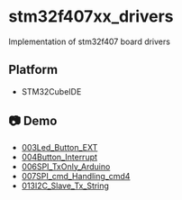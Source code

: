 # stm32f407xx_drivers

Implementation of stm32f407 board drivers

## Platform

- STM32CubeIDE

## 📷 Demo

- [003Led_Button_EXT](https://drive.google.com/file/d/11DLUJbQEtnHMTRcJgLKTahB5wR_5hLNX/view?usp=sharing)
- [004Button_Interrupt](https://drive.google.com/file/d/1MAqFuGXobyTxHzSd-BfKGibwUMVknUr2/view?usp=sharing)
- [006SPI_TxOnly_Arduino](https://drive.google.com/file/d/1nDsWmUhJQYjeczqnmFnVT44hLMRL-yAI/view?usp=sharing)
- [007SPI_cmd_Handling_cmd4]([https://drive.google.com/file/d/1CIP25Wdcpj62ng_ARuU_5zW21-Yep0hK/view?usp=sharing])
- [013I2C_Slave_Tx_String]([https://drive.google.com/uc?export=download&id=1olqrNanSYq6Z5XyS97dPgzZQJg1T3fAe])
